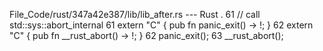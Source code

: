 File_Code/rust/347a42e387/lib/lib_after.rs --- Rust
 .                                                                                                                                                           61         // call std::sys::abort_internal
61         extern "C" { pub fn panic_exit() -> !; }                                                                                                          62         extern "C" { pub fn __rust_abort() -> !; }
62         panic_exit();                                                                                                                                     63         __rust_abort();

